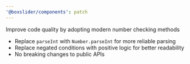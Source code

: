 ```yaml
---
'@boxslider/components': patch
---
```


Improve code quality by adopting modern number checking methods

- Replace `parseInt` with `Number.parseInt` for more reliable parsing
- Replace negated conditions with positive logic for better readability
- No breaking changes to public APIs
